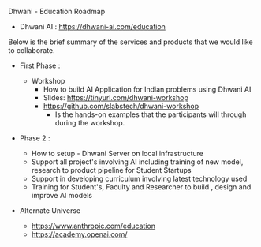 Dhwani - Education Roadmap


- Dhwani AI  :  https://dhwani-ai.com/education

Below is the brief summary of the services and products that we would like to collaborate. 

- First Phase : 
  - Workshop 
    - How to build AI Application for Indian problems using Dhwani AI 
    - Slides: https://tinyurl.com/dhwani-workshop  
    - https://github.com/slabstech/dhwani-workshop
      - Is the hands-on examples that the participants will through during the workshop.


- Phase 2 : 
  - How to setup - Dhwani Server on local infrastructure 
  - Support all project's involving AI including training of new model, research to product pipeline for Student Startups 
  - Support in developing curriculum involving latest technology used 
  - Training for Student's, Faculty and Researcher to build , design and improve AI models 



- Alternate Universe
  - https://www.anthropic.com/education
  - https://academy.openai.com/